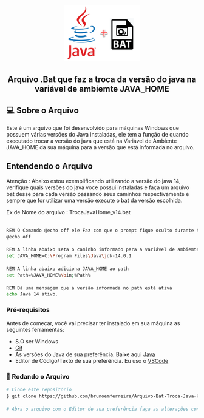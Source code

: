 <h1 align="center">
    <img alt="Logo Java Bat" width="200px" title="#LogoJavaBat" src="./assets/batjava.png" />
</h1>

<h2 align="center">Arquivo .Bat que faz a troca da versão do java na variável de ambiemte JAVA_HOME</h2>

## 💻 Sobre o Arquivo

Este é um arquivo que foi desenvolvido para máquinas Windows que possuem várias versões do Java instaladas, ele tem a função de quando executado trocar a versão do java que está na Variável de Ambiente JAVA_HOME da sua máquina para a versão que está informada no arquivo.

## Entendendo o Arquivo
Atenção : Abaixo estou exemplificando utilizando a versão do java 14, verifique quais versões do java voce possui instaladas e faça um arquivo bat desse para cada versão passando seus caminhos respectivamente e sempre que for utilizar uma versão execute o bat da versão escolhida. 

Ex de Nome do arquivo : TrocaJavaHome_v14.bat

````bash

REM O Comando @echo off ele Faz com que o prompt fique oculto durante toda execução
@echo off

REM A linha abaixo seta o caminho informado para a variável de ambiemte JAVA_HOME
set JAVA_HOME=C:\Program Files\Java\jdk-14.0.1

REM A linha abaixo adiciona JAVA_HOME ao path
set Path=%JAVA_HOME%\bin;%Path%

REM Dá uma mensagem que a versão informada no path está ativa
echo Java 14 ativo.

````

### Pré-requisitos

Antes de começar, você vai precisar ter instalado em sua máquina as seguintes ferramentas:
- S.O ser Windows
- [Git](https://git-scm.com)
- As versões do Java de sua preferência. Baixe aqui [Java](https://www.java.com/pt-BR/download/)
- Editor de Código/Texto de sua preferência. Eu uso o [VSCode](https://code.visualstudio.com/)


### 🎲 Rodando o Arquivo

```bash
# Clone este repositório
$ git clone https://github.com/brunoemferreira/Arquivo-Bat-Troca-Java-Home-no-Windows.git

# Abra o arquivo com o Editor de sua preferência faça as alterações conforme sua versão do Java, salve e é só executar :) 
```
